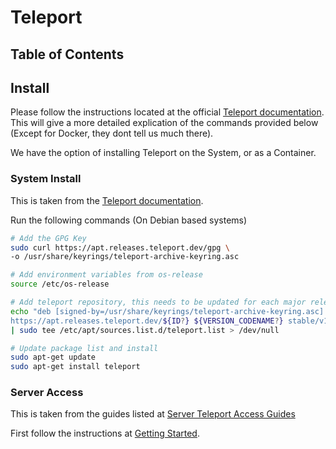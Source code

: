 # Teleport 

## Table of Contents 

## Install 
Please follow the instructions located at the official <a href="https://goteleport.com/docs/installation/">Teleport documentation</a>. This will give a more detailed explication of the commands provided below (Except for Docker, they dont tell us much there).

We have the option of installing Teleport on the System, or as a Container.

### System Install
This is taken from the <a href="https://goteleport.com/docs/installation/">Teleport documentation</a>.

Run the following commands (On Debian based systems)
```sh
# Add the GPG Key 
sudo curl https://apt.releases.teleport.dev/gpg \
-o /usr/share/keyrings/teleport-archive-keyring.asc

# Add environment variables from os-release
source /etc/os-release

# Add teleport repository, this needs to be updated for each major release
echo "deb [signed-by=/usr/share/keyrings/teleport-archive-keyring.asc] \
https://apt.releases.teleport.dev/${ID?} ${VERSION_CODENAME?} stable/v13" \
| sudo tee /etc/apt/sources.list.d/teleport.list > /dev/null

# Update package list and install
sudo apt-get update
sudo apt-get install teleport
```

### Server Access 
This is taken from the guides listed at <a href="https://goteleport.com/docs/server-access/introduction/">Server Teleport Access Guides</a>

First follow the instructions at [Getting Started](https://goteleport.com/docs/get-started/).

